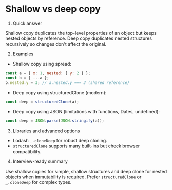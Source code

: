 # Shallow vs deep copy

1. Quick answer

Shallow copy duplicates the top-level properties of an object but keeps nested objects by reference. Deep copy duplicates nested structures recursively so changes don't affect the original.

2. Examples

- Shallow copy using spread:
```js
const a = { x: 1, nested: { y: 2 } };
const b = { ...a };
b.nested.y = 3; // a.nested.y === 3 (shared reference)
```
- Deep copy using structuredClone (modern):
```js
const deep = structuredClone(a);
```
- Deep copy using JSON (limitations with functions, Dates, undefined):
```js
const deep = JSON.parse(JSON.stringify(a));
```

3. Libraries and advanced options

- Lodash `_.cloneDeep` for robust deep cloning.
- `structuredClone` supports many built-ins but check browser compatibility.

4. Interview-ready summary

Use shallow copies for simple, shallow structures and deep clone for nested objects when immutability is required. Prefer `structuredClone` or `_.cloneDeep` for complex types.
